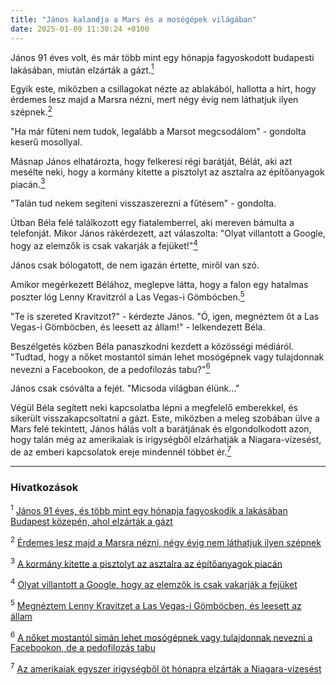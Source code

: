 ```yaml
---
title: "János kalandja a Mars és a mosógépek világában"
date: 2025-01-09 11:30:24 +0100
---
```


János 91 éves volt, és már több mint egy hónapja fagyoskodott budapesti lakásában, miután elzárták a gázt.<a href="https://telex.hu/belfold/2025/01/09/gazszivargas-gazszolgaltato-mvm-fogaz-egyetem-ter-kozos-kepviselo"><sup>1</sup></a> 

Egyik este, miközben a csillagokat nézte az ablakából, hallotta a hírt, hogy érdemes lesz majd a Marsra nézni, mert négy évig nem láthatjuk ilyen szépnek.<a href="https://telex.hu/techtud/2025/01/08/mars-hatalmas-nagyon-nagy-januar-16-csillagvizsgalat-egbolt-svabhegyi-csillagvizsgalo"><sup>2</sup></a>

\"Ha már fűteni nem tudok, legalább a Marsot megcsodálom\" - gondolta keserű mosollyal.

Másnap János elhatározta, hogy felkeresi régi barátját, Bélát, aki azt mesélte neki, hogy a kormány kitette a pisztolyt az asztalra az építőanyagok piacán.<a href="https://telex.hu/gazdasag/2024/11/26/cement-beton-cserep-lazar-janos-elovasarlas"><sup>3</sup></a> 

\"Talán tud nekem segíteni visszaszerezni a fűtésem\" - gondolta.

Útban Béla felé találkozott egy fiatalemberrel, aki mereven bámulta a telefonját. Mikor János rákérdezett, azt válaszolta: \"Olyat villantott a Google, hogy az elemzők is csak vakarják a fejüket!\"<a href="https://g7.hu/vallalat/20250103/olyat-villantott-a-google-hogy-az-elemzok-is-csak-vakarjak-a-fejuket/"><sup>4</sup></a> 

János csak bólogatott, de nem igazán értette, miről van szó.

Amikor megérkezett Bélához, meglepve látta, hogy a falon egy hatalmas poszter lóg Lenny Kravitzról a Las Vegas-i Gömböcben.<a href="https://telex.hu/techtud/2025/01/08/las-vegas-sphere-lenny-kravitz-delta-airlines-ces2025"><sup>5</sup></a> 

\"Te is szereted Kravitzot?\" - kérdezte János. \"Ó, igen, megnéztem őt a Las Vegas-i Gömböcben, és leesett az állam!\" - lelkendezett Béla.

Beszélgetés közben Béla panaszkodni kezdett a közösségi médiáról. \"Tudtad, hogy a nőket mostantól simán lehet mosógépnek vagy tulajdonnak nevezni a Facebookon, de a pedofilozás tabu?\"<a href="https://telex.hu/techtud/2025/01/08/meta-mark-zuckerberg-tenyellenorzes-gyuloletkeltes-valtoztatas"><sup>6</sup></a> 

János csak csóválta a fejét. \"Micsoda világban élünk...\"

Végül Béla segített neki kapcsolatba lépni a megfelelő emberekkel, és sikerült visszakapcsoltatni a gázt. Este, miközben a meleg szobában ülve a Mars felé tekintett, János hálás volt a barátjának és elgondolkodott azon, hogy talán még az amerikaiak is irigységből elzárhatják a Niagara-vízesést, de az emberi kapcsolatok ereje mindennél többet ér.<a href="https://telex.hu/eszkombajn/2024/12/07/elzartak-a-niagara-vizesest-irigyseg"><sup>7</sup></a>

---

### Hivatkozások

<sup>1</sup> [János 91 éves, és több mint egy hónapja fagyoskodik a lakásában Budapest közepén, ahol elzárták a gázt](https://telex.hu/belfold/2025/01/09/gazszivargas-gazszolgaltato-mvm-fogaz-egyetem-ter-kozos-kepviselo)

<sup>2</sup> [Érdemes lesz majd a Marsra nézni, négy évig nem láthatjuk ilyen szépnek](https://telex.hu/techtud/2025/01/08/mars-hatalmas-nagyon-nagy-januar-16-csillagvizsgalat-egbolt-svabhegyi-csillagvizsgalo)

<sup>3</sup> [A kormány kitette a pisztolyt az asztalra az építőanyagok piacán](https://telex.hu/gazdasag/2024/11/26/cement-beton-cserep-lazar-janos-elovasarlas)

<sup>4</sup> [Olyat villantott a Google, hogy az elemzők is csak vakarják a fejüket](https://g7.hu/vallalat/20250103/olyat-villantott-a-google-hogy-az-elemzok-is-csak-vakarjak-a-fejuket/)

<sup>5</sup> [Megnéztem Lenny Kravitzet a Las Vegas-i Gömböcben, és leesett az állam](https://telex.hu/techtud/2025/01/08/las-vegas-sphere-lenny-kravitz-delta-airlines-ces2025)

<sup>6</sup> [A nőket mostantól simán lehet mosógépnek vagy tulajdonnak nevezni a Facebookon, de a pedofilozás tabu](https://telex.hu/techtud/2025/01/08/meta-mark-zuckerberg-tenyellenorzes-gyuloletkeltes-valtoztatas)

<sup>7</sup> [Az amerikaiak egyszer irigységből öt hónapra elzárták a Niagara-vízesést](https://telex.hu/eszkombajn/2024/12/07/elzartak-a-niagara-vizesest-irigyseg)